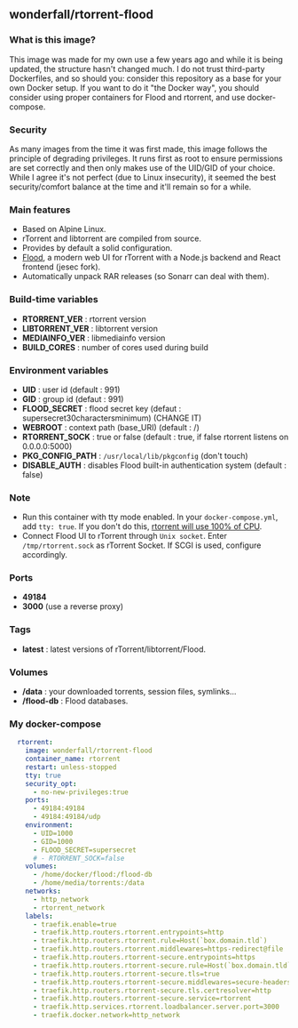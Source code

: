 ## wonderfall/rtorrent-flood

### What is this image?
This image was made for my own use a few years ago and while it is being updated, the structure hasn't changed much. I do not trust third-party Dockerfiles, and so should you: consider this repository as a base for your own Docker setup. If you want to do it "the Docker way", you should consider using proper containers for Flood and rtorrent, and use docker-compose.

### Security
As many images from the time it was first made, this image follows the principle of degrading privileges. It runs first as root to ensure permissions are set correctly and then only makes use of the UID/GID of your choice. While I agree it's not perfect (due to Linux insecurity), it seemed the best security/comfort balance at the time and it'll remain so for a while.

### Main features
- Based on Alpine Linux.
- rTorrent and libtorrent are compiled from source.
- Provides by default a solid configuration.
- [Flood](https://github.com/jesec/flood), a modern web UI for rTorrent with a Node.js backend and React frontend (jesec fork).
- Automatically unpack RAR releases (so Sonarr can deal with them).

### Build-time variables
- **RTORRENT_VER** : rtorrent version
- **LIBTORRENT_VER** : libtorrent version
- **MEDIAINFO_VER** : libmediainfo version
- **BUILD_CORES** : number of cores used during build

### Environment variables
- **UID** : user id (default : 991)
- **GID** : group id (defaut : 991)
- **FLOOD_SECRET** : flood secret key (defaut : supersecret30charactersminimum) (CHANGE IT)
- **WEBROOT** : context path (base_URI) (default : /)
- **RTORRENT_SOCK** : true or false (default : true, if false rtorrent listens on 0.0.0.0:5000)
- **PKG_CONFIG_PATH** : `/usr/local/lib/pkgconfig` (don't touch)
- **DISABLE_AUTH** : disables Flood built-in authentication system (default : false)

### Note
- Run this container with tty mode enabled. In your `docker-compose.yml`, add `tty: true`. If you don't do this, [rtorrent will use 100% of CPU](https://github.com/Wonderfall/dockerfiles/issues/156).
- Connect Flood UI to rTorrent through `Unix socket`. Enter `/tmp/rtorrent.sock` as rTorrent Socket. If SCGI is used, configure accordingly.

### Ports
- **49184**
- **3000** (use a reverse proxy)

### Tags
- **latest** : latest versions of rTorrent/libtorrent/Flood.

### Volumes
- **/data** : your downloaded torrents, session files, symlinks...
- **/flood-db** : Flood databases.

### My docker-compose

```yaml
  rtorrent:
    image: wonderfall/rtorrent-flood
    container_name: rtorrent
    restart: unless-stopped
    tty: true
    security_opt:
      - no-new-privileges:true
    ports:
      - 49184:49184
      - 49184:49184/udp
    environment:
      - UID=1000
      - GID=1000
      - FLOOD_SECRET=supersecret
      # - RTORRENT_SOCK=false
    volumes:
      - /home/docker/flood:/flood-db
      - /home/media/torrents:/data
    networks:
      - http_network
      - rtorrent_network
    labels:
      - traefik.enable=true
      - traefik.http.routers.rtorrent.entrypoints=http
      - traefik.http.routers.rtorrent.rule=Host(`box.domain.tld`)
      - traefik.http.routers.rtorrent.middlewares=https-redirect@file
      - traefik.http.routers.rtorrent-secure.entrypoints=https
      - traefik.http.routers.rtorrent-secure.rule=Host(`box.domain.tld`)
      - traefik.http.routers.rtorrent-secure.tls=true
      - traefik.http.routers.rtorrent-secure.middlewares=secure-headers@file,hsts-headers@file
      - traefik.http.routers.rtorrent-secure.tls.certresolver=http
      - traefik.http.routers.rtorrent-secure.service=rtorrent
      - traefik.http.services.rtorrent.loadbalancer.server.port=3000
      - traefik.docker.network=http_network
```
